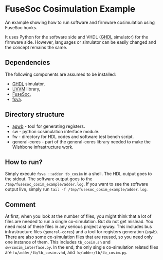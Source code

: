 # FuseSoc Cosimulation Example

An example showing how to run software and firmware cosimulation using FuseSoc hooks.

It uses Python for the software side and VHDL ([GHDL](https://github.com/ghdl/ghdl) simulator) for the firmware side.
However, languages or simulator can be easily changed and the concept remains the same.

## Dependencies

The following components are assumed to be installed:

- [GHDL](https://github.com/ghdl/ghdl) simulator,
- [UVVM](https://github.com/UVVM/UVVM) library,
- [FuseSoc](https://github.com/olofk/fusesoc),
- [fsva](https://github.com/m-kru/fsva).

## Directory structure

- [agwb](https://github.com/wzab/agwb) - tool for generating registers.
- sw - python cosimulation interface module.
- fw - directory for HDL codes and software test bench script.
- general-cores - part of the general-cores library needed to make the Wishbone infrastructure work.

## How to run?

Simply execute `fsva ::adder tb_cosim` in a shell.
The HDL output goes to the stdout.
The software output goes to the `/tmp/fusesoc_cosim_example/adder.log`.
If you want to see the software output live, simply run `tail -f /tmp/fusesoc_cosim_example/adder.log`.

## Comment

At first, when you look at the number of files, you might think that a lot of files are needed to run a single co-simulation.
But do not get mislead.
You need most of these files in any serious project anyway.
This includes bus infrastructure files (`general-cores`) and a tool for registers generation (`agwb`).
There are also some co-simulation files that are reused, so you need only one instance of them.
This includes `tb_cosim.sh` and `sw/cosim_interface.py`.
In the end, the only single co-simulation related files are `fw/adder/tb/tb_cosim.vhd`, and `fw/adder/tb/tb_cosim.py`.
